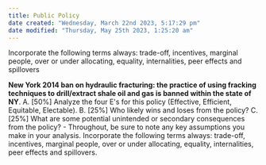 ```yaml
---
title: Public Policy
date created: "Wednesday, March 22nd 2023, 5:17:29 pm"
date modified: "Thursday, May 25th 2023, 1:25:20 am"
---
```


Incorporate the following terms always: trade-off, incentives, marginal people, over or under allocating, equality, internalities, peer effects and spillovers

**New York 2014 ban on hydraulic fracturing: the practice of using fracking techniques to drill/extract shale oil and gas is banned within the state of NY**. A. \[50%] Analyze the four E's for this policy (Effective, Efficient, Equitable, Electable). B. \[25%] Who likely wins and loses from the policy? C. \[25%] What are some potential unintended or secondary consequences from the policy? - Throughout, be sure to note any key assumptions you make in your analysis. Incorporate the following terms always: trade-off, incentives, marginal people, over or under allocating, equality, internalities, peer effects and spillovers.

